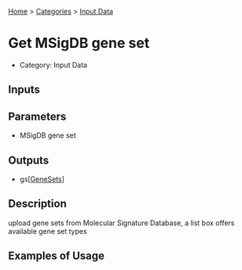 
[Home](../../../index.html) > [Categories](../../index.html) > [Input Data](index.html)

# Get MSigDB gene set

* Category: Input Data

## Inputs



## Parameters

* MSigDB gene set

## Outputs

* gs[[GeneSets](../../../data_types.html#genesets)]

## Description

  upload gene sets from Molecular Signature Database, a list box offers available gene set types

## Examples of Usage
        
